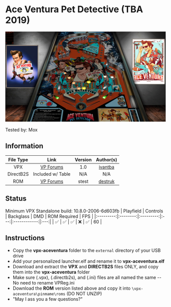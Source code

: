 # Ace Ventura Pet Detective (TBA 2019)

![Table Preview](../../images/vpx-aceventura-preview.png)

Tested by: Mox

## Information
| File Type | Link | Version | Author(s) | 
|:---------:|:----:|:-------:|:---------:|
| VPX | [VP Forums](https://www.vpforums.org/index.php?app=downloads&showfile=14343) | 1.0 | [ivantba](https://www.vpforums.org/index.php?showuser=123858) |
| DirectB2S | Included w/ Table | N/A | N/A |
| ROM | [VP Forums](https://www.vpforums.org/index.php?app=downloads&showfile=575) | stest | [destruk](https://www.vpforums.org/index.php?showuser=5) |

## Status 
Minimum VPX Standalone build: 10.8.0-2006-6d603fb
| Playfield | Controls | Backglass | DMD | ROM Required | FPS | 
|:---------:|:--------:|:---------:|:---:|:------------:|:---:|
| :white_check_mark: | :white_check_mark: | :white_check_mark: | :x: | :white_check_mark: | 60 |

## Instructions
- Copy the **vpx-aceventura** folder to the `external` directory of your USB drive
- Add your personalized launcher.elf and rename it to **vpx-aceventura.elf**
- Download and extract the **VPX** and **DIRECTB2S** files ONLY, and copy them into the **vpx-aceventura** folder
- Make sure (.vpx), (.directb2s), and (.ini) files are all named the same -- No need to rename VPReg.ini
- Download the **ROM** version listed above and copy it into `\vpx-aceventura\pinmame\roms` (DO NOT UNZIP)
- "May I ass you a few questions?"

